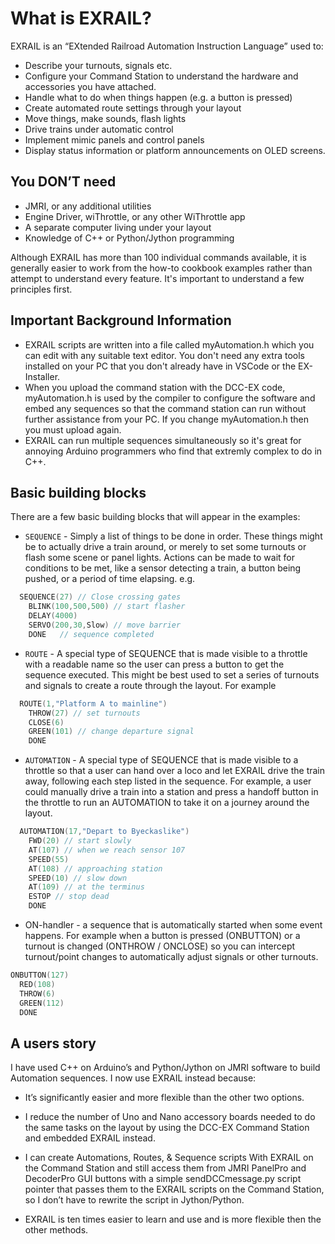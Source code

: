 # What is EXRAIL?

EXRAIL is an “EXtended Railroad Automation Instruction Language” used to:

- Describe your turnouts, signals etc.
- Configure your Command Station to understand the hardware and accessories you have attached.
- Handle what to do when things happen (e.g. a button is pressed)
- Create automated route settings through your layout
- Move things, make sounds, flash lights
- Drive trains under automatic control
- Implement mimic panels and control panels
- Display status information or platform announcements on OLED screens.
  
## You DON’T need

- JMRI, or any additional utilities
- Engine Driver, wiThrottle, or any other WiThrottle app
- A separate computer living under your layout
- Knowledge of C++ or Python/Jython programming

Although EXRAIL has more than 100 individual commands available, it is generally easier to work from the how-to cookbook examples rather than attempt to understand every feature. It's important to understand a few principles first.

## Important Background Information

- EXRAIL scripts are written into a file called myAutomation.h which you can edit with any suitable text editor. You don't need any extra tools installed on your PC that you don't already have in VSCode or the EX-Installer.
- When you upload the command station with the DCC-EX code, myAutomation.h is used by the compiler to configure the software and embed any sequences so that the command station can run without further assistance from your PC. If you change myAutomation.h then you must upload again.
- EXRAIL can run multiple sequences simultaneously so it's great for annoying Arduino programmers who find that extremly complex to do in C++.

## Basic building blocks

There are a few basic building blocks that will appear in the examples:

- ```SEQUENCE``` - Simply a list of things to be done in order. These things might be to actually drive a train around, or merely to set some turnouts or flash some scene or panel lights. Actions can be made to wait for conditions to be met, like a sensor detecting a train, a button being pushed, or a period of time elapsing.
e.g.

```cpp
  SEQUENCE(27) // Close crossing gates
    BLINK(100,500,500) // start flasher
    DELAY(4000)
    SERVO(200,30,Slow) // move barrier
    DONE   // sequence completed
```

- ```ROUTE``` - A special type of SEQUENCE that is made visible to a throttle with a readable name so the user can press a button to get the sequence executed. This might be best used to set a series of turnouts and signals to create a route through the layout. For example

```cpp
  ROUTE(1,"Platform A to mainline")
    THROW(27) // set turnouts
    CLOSE(6)
    GREEN(101) // change departure signal
    DONE 
```

- ```AUTOMATION``` - A special type of SEQUENCE that is made visible to a throttle so that a user can hand over a loco and let EXRAIL drive the train away, following each step listed in the sequence. For example, a user could manually drive a train into a station and press a handoff button in the throttle to run an AUTOMATION to take it on a journey around the layout.

```cpp
  AUTOMATION(17,"Depart to Byeckaslike")
    FWD(20) // start slowly
    AT(107) // when we reach sensor 107
    SPEED(55)
    AT(108) // approaching station
    SPEED(10) // slow down
    AT(109) // at the terminus
    ESTOP // stop dead
    DONE
```

- ON-handler - a sequence that is automatically started when some event happens. For example when a button is pressed (ONBUTTON) or a turnout is changed (ONTHROW / ONCLOSE) so you can intercept turnout/point changes to automatically adjust signals or other turnouts.

```cpp
ONBUTTON(127)
  RED(108)
  THROW(6)
  GREEN(112)
  DONE
```

## A users story

I have used C++ on Arduino’s and Python/Jython on JMRI software to build Automation sequences. I now use EXRAIL instead because:

- It’s significantly easier and more flexible than the other two options.

- I reduce the number of Uno and Nano accessory boards needed to do the same tasks on the layout by using the DCC-EX Command Station and embedded EXRAIL instead.

- I can create Automations, Routes, & Sequence scripts With EXRAIL on the Command Station and still access them from JMRI PanelPro and DecoderPro GUI buttons with a simple sendDCCmessage.py script pointer that passes them to the EXRAIL scripts on the Command Station, so I don’t have to rewrite the script in Jython/Python.

- EXRAIL is ten times easier to learn and use and is more flexible then the other methods.
